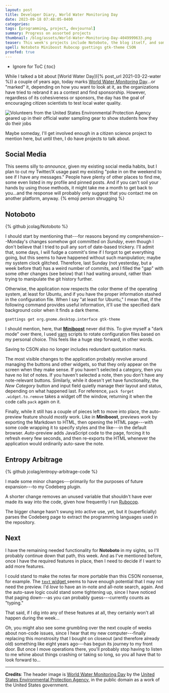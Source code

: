 ```yaml
---
layout: post
title: Developer Diary, World Water Monitoring Day
date: 2023-09-18 07:48:05-0400
categories:
tags: [programming, project, devjournal]
summary: Progress on assorted projects
thumbnail: /blog/assets/World-Water-Monitoring-Day-4049999633.png
teaser: This week's projects include Notoboto, the blog itself, and some small social media changes.
spell: Notoboto Miniboost Rubocop gsettings gtk-theme CSON
proofed: true
---
```


* Ignore for ToC
{:toc}

While I talked a bit about [World Water Day]({% post_url 2021-03-22-water %}) a couple of years ago, today marks [World Water *Monitoring* Day](https://en.wikipedia.org/wiki/World_Water_Monitoring_Day)...or "marked" it, depending on how you want to look at it, as the organizations have tried to rebrand it as a contest and find sponsorship.  However, regardless of its cohesiveness or sponsors, the day has the goal of encouraging citizen scientists to test local water quality.

![Volunteers from the United States Environmental Protection Agency geared up in their official water sampling gear to show students how they do their jobs](/blog/assets/World-Water-Monitoring-Day-4049999633.png "I could have cropped this to only the students, but honestly, the random tourist, early (or late) lunch, and the anti-littering action felt artistically necessary...I definitely didn't fail to notice their presence until after I resized the image and then felt too lazy to bother.")

Maybe someday, I'll get involved enough in a citizen science project to mention here, but until then, I do have projects to talk about.

## Social Media

This seems silly to *announce*, given my existing social media habits, but I plan to cut my Twitter/X usage past my existing "poke in on the weekend to see if I have any messages."  People have plenty of other places to find me, some even listed in my profile and pinned posts.  And if you can't soil your hands by using those methods, it might take me a month to get back to you...and the response will probably only suggest that you contact me on another platform, anyway.  {% emoji person shrugging %}

## Notoboto

{% github jcolag/Notoboto %}

I should start by mentioning that---for reasons beyond my comprehension---Monday's changes somehow got committed on *Sunday*, even though I don't believe that I tried to pull any sort of date-based trickery.  I'll admit that, some days, I will fudge a commit's time if I forgot to get everything going, but this seems to have happened without such manipulation; maybe my system clock glitched.  Therefore, last Sunday (not yesterday, but a week before that) has a weird number of commits, and I filled the "gap" with some other changes (see below) that I had waiting around, rather than trying to manipulate the git history further.

Otherwise, the application now respects the color theme of the operating system, at least for Ubuntu, and if you have the proper information stashed in the configuration file.  When I say "at least for Ubuntu," I mean that, if the following command provides useful information, it'll use the specified dark background color when it finds a dark theme.

```console
gsettings get org.gnome.desktop.interface gtk-theme
```

I should mention, here, that [**Miniboost**](https://github.com/jcolag/Miniboost) never did this.  To give myself a "dark mode" over there, I used [yarn](https://classic.yarnpkg.com/lang/en/docs/install/#debian-stable) scripts to rotate configuration files based on my personal choice.  This feels like a huge step forward, in other words.

Saving to CSON also no longer includes redundant quotation marks.

The most visible changes to the application probably revolve around managing the buttons and other widgets, so that they only appear on the screen when they make sense.  If you haven't selected a category, then you have no list of notes.  If you haven't selected a note, then you don't have any note-relevant buttons.  Similarly, while it doesn't yet have functionality, the *New Category* button and input field quietly manage their layout and status, depending on what happened last.  For reference, `pack forget .widget.to.remove` takes a widget off the window, returning it when the code calls `pack` again on it.

Finally, while it still has a couple of pieces left to move into place, the auto-preview feature should *mostly* work.  Like in **Miniboost**, previews work by exporting the Markdown to HTML, then opening the HTML page---with some code wrapping it to specify styles and the like---in the default browser.  *Auto*-preview adds JavaScript code to the page, forcing it to refresh every few seconds, and then re-exports the HTML whenever the application would ordinarily auto-save the note.

## Entropy Arbitrage

{% github jcolag/entropy-arbitrage-code %}

I made some minor changes---primarily for the purposes of future expansion---to my Codeberg plugin.

A shorter change removes an unused variable that shouldn't have ever made its way into the code, given how frequently I run [Rubocop](https://rubocop.org/).

The bigger change hasn't swung into active use, yet, but it (superficially) parses the Codeberg page to extract the programming languages used in the repository.

## Next

I have the remaining needed functionality for **Notoboto** in my sights, so I'll probably continue down that path, this week.  And as I've mentioned before, once I have the required features in place, then I need to decide if I want to add more features.

I could stand to make the notes far more portable than this CSON nonsense, for example.  The [`text` widget <i class="fab fa-creative-commons-nc"></i>](https://tkdocs.com/tutorial/text.html) seems to have enough potential that I may not need the preview.  I'd *love* to have an in-note and all-note search, again.  And the auto-save logic could stand some tightening up, since I have noticed that paging down---as you can probably guess---currently counts as "typing."

That said, if I dig into any of these features at all, they certainly won't all happen during the week...

Oh, you might also see some grumbling over the next couple of weeks about non-code issues, since I hear that my new computer---finally replacing this monstrosity that I bought on closeout (and therefore already old) something like eight years ago---has begun its journey to my front door.  But once I move operations there, you'll probably stop having to listen to me whine about things crashing or taking so long, so you all have that to look forward to...

* * *

**Credits**:  The header image is [World Water Monitoring Day](https://www.flickr.com/photos/usepagov/4049999633/) by the [United States Environmental Protection Agency](https://www.flickr.com/photos/usepagov/), in the public domain as a work of the United States government.
